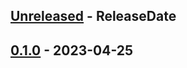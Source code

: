 <!-- next-header -->

## [Unreleased] - ReleaseDate

## [0.1.0] - 2023-04-25

<!-- next-url -->
[Unreleased]: https://github.com/dfinity/dfx-extensions/compare/sns-v0.1.0...HEAD
[0.1.0]: https://github.com/dfinity/dfx-extensions/compare/sns-v0.1.0...sns-v0.1.0
